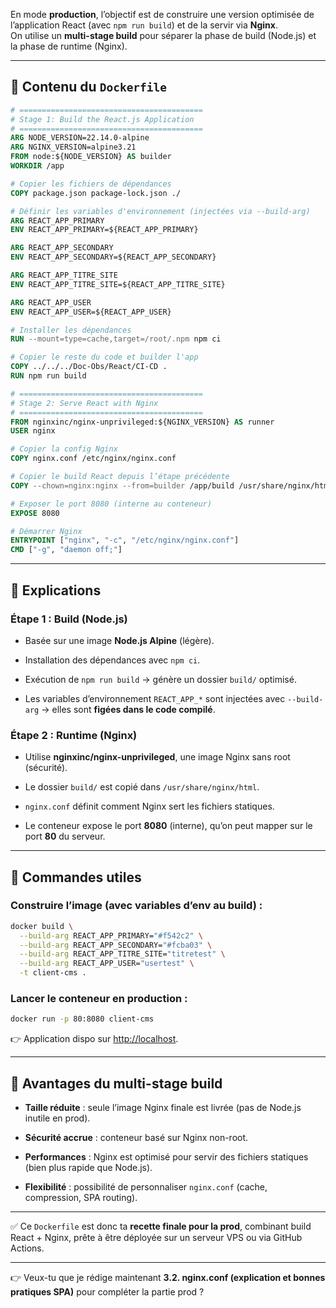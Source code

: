 
En mode **production**, l’objectif est de construire une version optimisée de l’application React (avec `npm run build`) et de la servir via **Nginx**.  
On utilise un **multi-stage build** pour séparer la phase de build (Node.js) et la phase de runtime (Nginx).

---

## 🔹 Contenu du `Dockerfile`

```dockerfile
# =========================================
# Stage 1: Build the React.js Application
# =========================================
ARG NODE_VERSION=22.14.0-alpine
ARG NGINX_VERSION=alpine3.21
FROM node:${NODE_VERSION} AS builder
WORKDIR /app

# Copier les fichiers de dépendances
COPY package.json package-lock.json ./

# Définir les variables d'environnement (injectées via --build-arg)
ARG REACT_APP_PRIMARY
ENV REACT_APP_PRIMARY=${REACT_APP_PRIMARY}

ARG REACT_APP_SECONDARY
ENV REACT_APP_SECONDARY=${REACT_APP_SECONDARY}

ARG REACT_APP_TITRE_SITE
ENV REACT_APP_TITRE_SITE=${REACT_APP_TITRE_SITE}

ARG REACT_APP_USER
ENV REACT_APP_USER=${REACT_APP_USER}

# Installer les dépendances
RUN --mount=type=cache,target=/root/.npm npm ci

# Copier le reste du code et builder l'app
COPY ../../../Doc-Obs/React/CI-CD .
RUN npm run build

# =========================================
# Stage 2: Serve React with Nginx
# =========================================
FROM nginxinc/nginx-unprivileged:${NGINX_VERSION} AS runner
USER nginx

# Copier la config Nginx
COPY nginx.conf /etc/nginx/nginx.conf

# Copier le build React depuis l’étape précédente
COPY --chown=nginx:nginx --from=builder /app/build /usr/share/nginx/html

# Exposer le port 8080 (interne au conteneur)
EXPOSE 8080

# Démarrer Nginx
ENTRYPOINT ["nginx", "-c", "/etc/nginx/nginx.conf"]
CMD ["-g", "daemon off;"]
```

---

## 🔹 Explications

### Étape 1 : Build (Node.js)

- Basée sur une image **Node.js Alpine** (légère).
    
- Installation des dépendances avec `npm ci`.
    
- Exécution de `npm run build` → génère un dossier `build/` optimisé.
    
- Les variables d’environnement `REACT_APP_*` sont injectées avec `--build-arg` → elles sont **figées dans le code compilé**.
    

### Étape 2 : Runtime (Nginx)

- Utilise **nginxinc/nginx-unprivileged**, une image Nginx sans root (sécurité).
    
- Le dossier `build/` est copié dans `/usr/share/nginx/html`.
    
- `nginx.conf` définit comment Nginx sert les fichiers statiques.
    
- Le conteneur expose le port **8080** (interne), qu’on peut mapper sur le port **80** du serveur.
    

---

## 🔹 Commandes utiles

### Construire l’image (avec variables d’env au build) :

```bash
docker build \
  --build-arg REACT_APP_PRIMARY="#f542c2" \
  --build-arg REACT_APP_SECONDARY="#fcba03" \
  --build-arg REACT_APP_TITRE_SITE="titretest" \
  --build-arg REACT_APP_USER="usertest" \
  -t client-cms .
```

### Lancer le conteneur en production :

```bash
docker run -p 80:8080 client-cms
```

👉 Application dispo sur [http://localhost](http://localhost/).

---

## 🔹 Avantages du multi-stage build

- **Taille réduite** : seule l’image Nginx finale est livrée (pas de Node.js inutile en prod).
    
- **Sécurité accrue** : conteneur basé sur Nginx non-root.
    
- **Performances** : Nginx est optimisé pour servir des fichiers statiques (bien plus rapide que Node.js).
    
- **Flexibilité** : possibilité de personnaliser `nginx.conf` (cache, compression, SPA routing).
    

---

✅ Ce `Dockerfile` est donc ta **recette finale pour la prod**, combinant build React + Nginx, prête à être déployée sur un serveur VPS ou via GitHub Actions.

---

👉 Veux-tu que je rédige maintenant **3.2. nginx.conf (explication et bonnes pratiques SPA)** pour compléter la partie prod ?